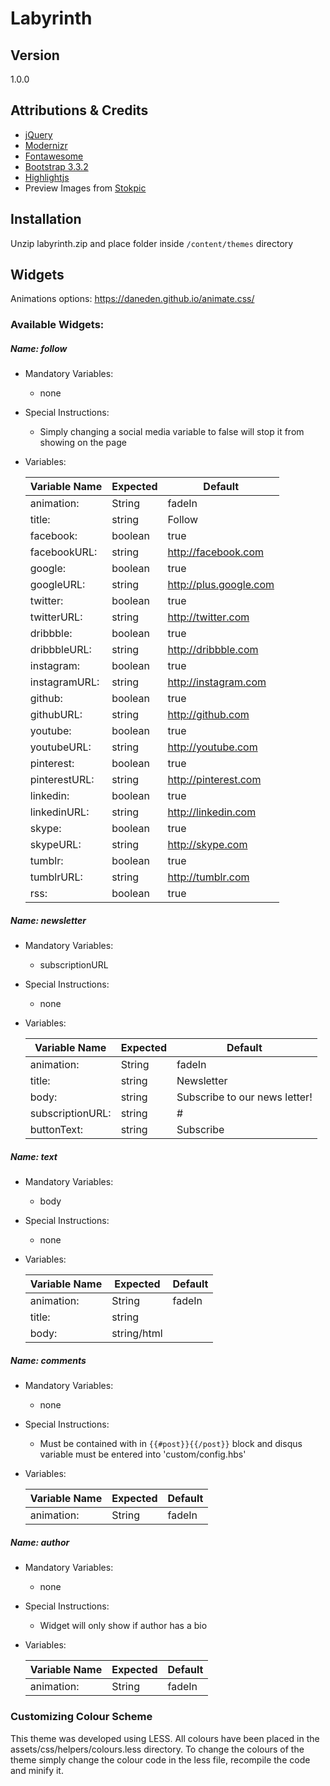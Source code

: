 # Labyrinth





## Version
1.0.0

## Attributions & Credits

* [jQuery](https://jquery.com/)
* [Modernizr](http://modernizr.com/)
* [Fontawesome](http://fontawesome.io)
* [Bootstrap 3.3.2](http://getbootstrap.com)
* [Highlightjs](https://highlightjs.org/)
* Preview Images from [Stokpic](http://stokpic.com/)


## Installation

Unzip labyrinth.zip and place folder inside `/content/themes` directory

## Widgets 
Animations options: https://daneden.github.io/animate.css/

### Available Widgets:
##### Name: follow
* Mandatory Variables: 
    * none
* Special Instructions: 
    * Simply changing a social media variable to false will stop it from showing on the page
* Variables:

    | Variable Name       | Expected      | Default                  |
    | ------------------- |---------------| -------------------------|
    | animation:          | String        | fadeIn                   |
    | title:              | string        | Follow                   |
    | facebook:           | boolean       | true                     |
    | facebookURL:        | string        | http://facebook.com      |
    | google:             | boolean       | true                     |
    | googleURL:          | string        | http://plus.google.com   |
    | twitter:            | boolean       | true                     |
    | twitterURL:         | string        | http://twitter.com       |
    | dribbble:           | boolean       | true                     |
    | dribbbleURL:        | string        | http://dribbble.com      |
    | instagram:          | boolean       | true                     |
    | instagramURL:       | string        | http://instagram.com     |
    | github:             | boolean       | true                     |
    | githubURL:          | string        | http://github.com        |
    | youtube:            | boolean       | true                     |
    | youtubeURL:         | string        | http://youtube.com       |
    | pinterest:          | boolean       | true                     |
    | pinterestURL:       | string        | http://pinterest.com     |
    | linkedin:           | boolean       | true                     |
    | linkedinURL:        | string        | http://linkedin.com      |
    | skype:              | boolean       | true                     |
    | skypeURL:           | string        | http://skype.com         |
    | tumblr:             | boolean       | true                     |
    | tumblrURL:          | string        | http://tumblr.com        |
    | rss:                | boolean       | true                     |


##### Name: newsletter
* Mandatory Variables: 
    * subscriptionURL
* Special Instructions: 
    * none
* Variables:

    | Variable Name       | Expected      | Default                       |
    | ------------------- |---------------| ------------------------------|
    | animation:          | String        | fadeIn                        |
    | title:              | string        | Newsletter                    |
    | body:               | string        | Subscribe to our news letter! |
    | subscriptionURL:    | string        | #                             |
    | buttonText:         | string        | Subscribe                     |


##### Name: text
* Mandatory Variables: 
    * body
* Special Instructions: 
    * none
* Variables:

    | Variable Name       | Expected      | Default                       |
    | ------------------- |---------------| ------------------------------|
    | animation:          | String        | fadeIn                        |
    | title:              | string        |                               |
    | body:               | string/html   |                               |


##### Name: comments
* Mandatory Variables: 
    * none
* Special Instructions:
    * Must be contained with in `{{#post}}{{/post}}` block and disqus variable must be entered into 'custom/config.hbs'
* Variables:

    | Variable Name       | Expected      | Default                       |
    | ------------------- |---------------| ------------------------------|
    | animation:          | String        | fadeIn                        |


##### Name: author
* Mandatory Variables: 
    * none
* Special Instructions: 
    * Widget will only show if author has a bio
* Variables:

    | Variable Name       | Expected      | Default                       |
    | ------------------- |---------------| ------------------------------|
    | animation:          | String        | fadeIn                        |


### Customizing Colour Scheme
This theme was developed using LESS. All colours have been placed in the assets/css/helpers/colours.less directory. To change the colours of the theme simply change the colour code in the less file, recompile the code and minify it. 